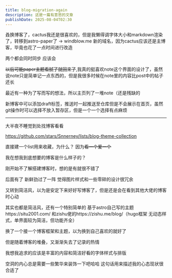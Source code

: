 ```yaml
---
title: blog-migration-again
description: 这是一篇有意思的文章
publishDate: 2025-08-04T02:30
---
```

叒换博客了，cactus我还是很喜欢的，但是我懒得调字体大小和markdown渲染了，转移到astro-paper了 -> windblow.me
新的域名，因为cactus应该还是主博客，毕竟也花了一点时间进行改造

两个都会同时同步 应该会

~~以后可能paper主题看腻了就回来了~~,我真的挺喜欢note这个界面的设计了，虽然说note只是简单记一点东西的，但是我很多时候在note里的内容比post中的帖子还长

最近有一种为了写而写的想法，所以主页列了一堆note（还是残缺的

新博客中可以添加draft标签，推送时一起推送至仓库但是不会展示在首页，虽然git操作时可以选择不放入暂存区，但是一个一个选择有点麻烦

---
大半夜不睡觉到处找博客看看

https://github.com/stars/Snnerney/lists/blog-theme-collection

直接建一个list用来收藏，为什么？ 因为~~看一个爱一个~~

我在想我到底想要的博客是什么样子的？

刚开始不了解搭建博客时，想的是有就很不错了

后面有了 新鲜劲过了一阵 觉得图片样式和一些零碎的设计很冗余

又转到简洁风，以为是安定下来好好写博客了，但是还是会在看到其他大佬的博客时心动

其实也都是简洁风，还有一个特别简单的 基于astro自己写的主题https://situ2001.com/ 和zishu佬的https://zishu.me/blog/（hugo框架 无动态样式，单界面较为简洁，但功能齐全）

换了一个接一个博客框架和主题，以为换到自己喜欢的就好了

但是随着博客的堆叠，又渐渐失去了记录的热情

我想我追求的应该是丰富的内容和简洁好看的字体样式与排版

空洞的内心总是需要一些繁华来装饰一下吧哈哈 这句话用来描述我的心态现状很合适了


